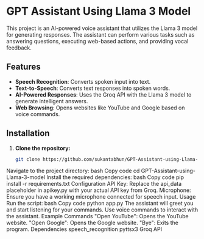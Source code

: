 # GPT Assistant Using Llama 3 Model

This project is an AI-powered voice assistant that utilizes the Llama 3 model for generating responses. The assistant can perform various tasks such as answering questions, executing web-based actions, and providing vocal feedback.

## Features

- **Speech Recognition**: Converts spoken input into text.
- **Text-to-Speech**: Converts text responses into spoken words.
- **AI-Powered Responses**: Uses the Groq API with the Llama 3 model to generate intelligent answers.
- **Web Browsing**: Opens websites like YouTube and Google based on voice commands.

## Installation

1. **Clone the repository:**
   ```bash
   git clone https://github.com/sukantabhun/GPT-Assistant-using-Llama-3-model.git
Navigate to the project directory:
bash
Copy code
cd GPT-Assistant-using-Llama-3-model
Install the required dependencies:
bash
Copy code
pip install -r requirements.txt
Configuration
API Key: Replace the api_data placeholder in apikey.py with your actual API key from Groq.
Microphone: Ensure you have a working microphone connected for speech input.
Usage
Run the script:
bash
Copy code
python app.py
The assistant will greet you and start listening for your commands.
Use voice commands to interact with the assistant.
Example Commands
"Open YouTube": Opens the YouTube website.
"Open Google": Opens the Google website.
"Bye": Exits the program.
Dependencies
speech_recognition
pyttsx3
Groq API
